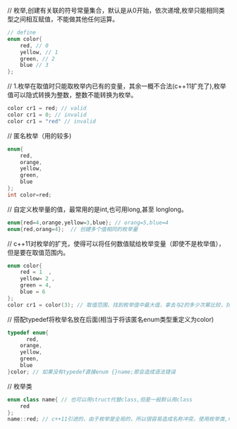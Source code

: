 // 枚举,创建有关联的符号常量集合，默认是从0开始，依次递增,枚举只能相同类型之间相互赋值，不能做其他任何运算。
```cpp
// define  
enum color{  
    red, // 0  
    yellow, // 1  
    green, // 2  
    blue // 3 
};

```

// 1.枚举在取值时只能取枚举内已有的变量，其余一概不合法(c++11扩充了),枚举值可以隐式转换为整数，整数不能转换为枚举。
```cpp
color cr1 = red; // valid  
color cr1 = 0; // invalid  
color cr1 = "red" // invalid  
```

// 匿名枚举（用的较多)
```cpp
enum{  
    red,  
    orange,  
    yellow,  
    green,  
    blue  
}; 
int color=red;
```

// 自定义枚举量的值，最常用的是int,也可用long,甚至
longlong。
```cpp
enum{red=4,orange,yellow=3,blue}; // orang=5,blue=4  
enum{red,orang=4};  // 创建多个值相同的枚举量 
```
 
// c++11对枚举的扩充，使得可以将任何数值赋给枚举变量（即使不是枚举值），但是要在取值范围内。
```cpp
enum color{  
    red = 1  ,
    yellow= 2 ,  
    green = 4,  
    blue = 6  
};
color cr1 = color(3); // 取值范围，找到枚举值中最大值，拿去与2的多少次幂比较，找到2的幂中大于该最大值中的最小值减一，就是能取的最大值了，在没有负数的时候最小值是0，有负数时则和最大值一个求法，加个负号而已。
```

// 搭配typedef将枚举名放在后面(相当于将该匿名enum类型重定义为color)
```cpp
typedef enum{
      red,  
    orange,  
    yellow,  
    green,  
    blue  
}color; // 如果没有typedef直接enum {}name;那会造成语法错误
```

// 枚举类
```cpp
enum class name{ // 也可以用struct代替class,但是一般默认用class
    red
}; 
name::red; // c++11引进的，由于枚举是全局的，所以很容易造成名称冲突，使用枚举类,增加了域名空间，即使是在同一个cpp文件，也能取两个相同名称的枚举值。
```